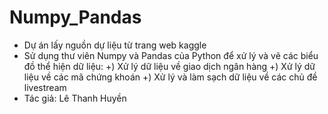 # Numpy_Pandas
- Dự án lấy nguồn dự liệu từ trang web kaggle
- Sử dụng thư viên Numpy và Pandas của Python để xử lý và vẽ các biểu đồ thể hiện dữ liệu:
  +) Xử lý dữ liệu về giao dịch ngân hàng
  +) Xử lý dữ liệu về các mã chứng khoán
  +) Xử lý và làm sạch dữ liệu về các chủ đề livestream
- Tác giả: Lê Thanh Huyền

